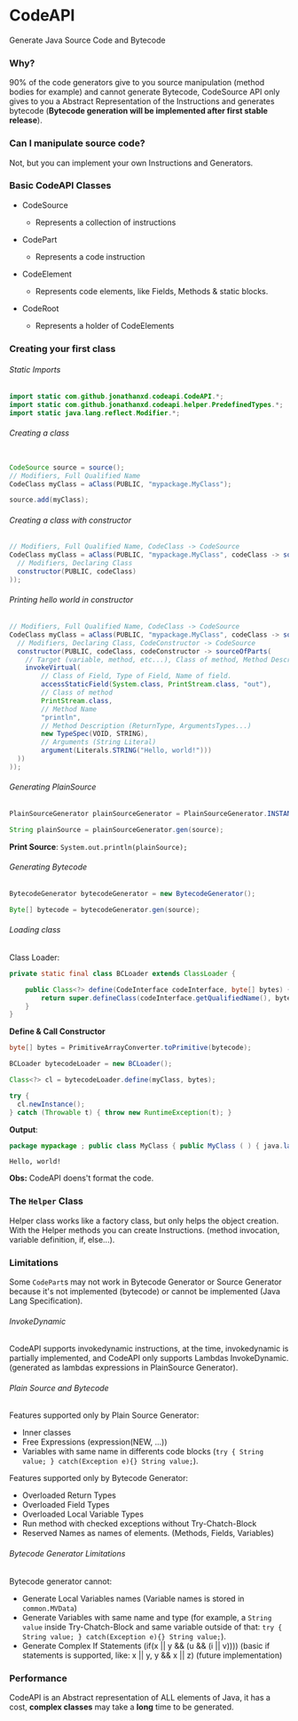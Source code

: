 # CodeAPI

Generate Java Source Code and Bytecode

### Why?

90% of the code generators give to you source manipulation (method bodies for example) and cannot generate Bytecode, CodeSource API only gives to you a Abstract Representation of the Instructions and generates bytecode (**Bytecode generation will be implemented after first stable release**).

### Can I manipulate source code?

Not, but you can implement your own Instructions and Generators.

### Basic CodeAPI Classes

- CodeSource
  - Represents a collection of instructions


- CodePart
  - Represents a code instruction


- CodeElement
  - Represents code elements, like Fields, Methods & static blocks.


- CodeRoot
  - Represents a holder of CodeElements

### Creating your first class

###### Static Imports
```Java
import static com.github.jonathanxd.codeapi.CodeAPI.*;
import static com.github.jonathanxd.codeapi.helper.PredefinedTypes.*;
import static java.lang.reflect.Modifier.*;
```

###### Creating a class
```Java

CodeSource source = source();
// Modifiers, Full Qualified Name
CodeClass myClass = aClass(PUBLIC, "mypackage.MyClass");

source.add(myClass);

```

###### Creating a class with constructor
```Java
// Modifiers, Full Qualified Name, CodeClass -> CodeSource
CodeClass myClass = aClass(PUBLIC, "mypackage.MyClass", codeClass -> sourceOfParts(
  // Modifiers, Declaring Class
  constructor(PUBLIC, codeClass)
));
```

###### Printing hello world in constructor
```Java
// Modifiers, Full Qualified Name, CodeClass -> CodeSource
CodeClass myClass = aClass(PUBLIC, "mypackage.MyClass", codeClass -> sourceOfParts(
  // Modifiers, Declaring Class, CodeConstructor -> CodeSource
  constructor(PUBLIC, codeClass, codeConstructor -> sourceOfParts(
    // Target (variable, method, etc...), Class of method, Method Description, Arguments
    invokeVirtual(
        // Class of Field, Type of Field, Name of field.
        accessStaticField(System.class, PrintStream.class, "out"),
        // Class of method
        PrintStream.class,
        // Method Name
        "println",
        // Method Description (ReturnType, ArgumentsTypes...)
        new TypeSpec(VOID, STRING),
        // Arguments (String Literal)
        argument(Literals.STRING("Hello, world!")))
  ))
));
```

###### Generating PlainSource

```Java
PlainSourceGenerator plainSourceGenerator = PlainSourceGenerator.INSTANCE;

String plainSource = plainSourceGenerator.gen(source);
```

**Print Source**: `System.out.println(plainSource);`

###### Generating Bytecode
```Java
BytecodeGenerator bytecodeGenerator = new BytecodeGenerator();

Byte[] bytecode = bytecodeGenerator.gen(source);
```

###### Loading class
Class Loader:
```Java
private static final class BCLoader extends ClassLoader {

    public Class<?> define(CodeInterface codeInterface, byte[] bytes) {
        return super.defineClass(codeInterface.getQualifiedName(), bytes, 0, bytes.length);
    }
}
```

**Define & Call Constructor**

```Java
byte[] bytes = PrimitiveArrayConverter.toPrimitive(bytecode);

BCLoader bytecodeLoader = new BCLoader();

Class<?> cl = bytecodeLoader.define(myClass, bytes);

try {
  cl.newInstance();
} catch (Throwable t) { throw new RuntimeException(t); }

```

**Output**:
```Java
package mypackage ; public class MyClass { public MyClass ( ) { java.lang.System . out . println ( "Hello, world!" ) ; } }
```

`Hello, world!`

**Obs:** CodeAPI doens't format the code.

### The `Helper` Class

Helper class works like a factory class, but only helps the object creation. With the Helper methods you can create Instructions. (method invocation, variable definition, if, else...).

### Limitations

Some `CodePart`s may not work in Bytecode Generator or Source Generator because it's not implemented (bytecode) or cannot be implemented (Java Lang Specification).

###### InvokeDynamic

CodeAPI supports invokedynamic instructions, at the time, invokedynamic is partially implemented, and CodeAPI only supports Lambdas InvokeDynamic. (generated as lambdas expressions in PlainSource Generator).

###### Plain Source and Bytecode

Features supported only by Plain Source Generator:

- Inner classes
- Free Expressions (expression(NEW, ...))
- Variables with same name in differents code blocks (`try { String value; } catch(Exception e){} String value;`).

Features supported only by Bytecode Generator:

- Overloaded Return Types
- Overloaded Field Types
- Overloaded Local Variable Types
- Run method with checked exceptions without Try-Chatch-Block
- Reserved Names as names of elements. (Methods, Fields, Variables)

###### Bytecode Generator Limitations

Bytecode generator cannot:

- Generate Local Variables names (Variable names is stored in `common.MVData`)
- Generate Variables with same name and type (for example, a `String value` inside Try-Chatch-Block and same variable outside of that: `try { String value; } catch(Exception e){} String value;`).
- Generate Complex If Statements (if(x || y && (u && (i || v)))) (basic if statements is supported, like: x || y, y && x || z) (future implementation)

### Performance

CodeAPI is an Abstract representation of ALL elements of Java, it has a cost, **complex classes** may take a **long** time to be generated.
